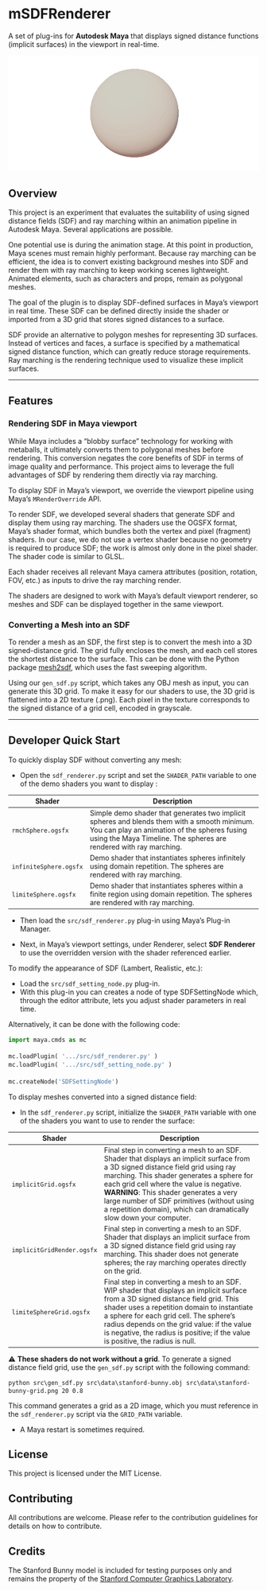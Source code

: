 # mSDFRenderer
A set of plug-ins for **Autodesk Maya** that displays signed distance functions (implicit surfaces) in the viewport in real-time.

![cover](doc/gif/SDF_spheres_animation_wo_bg.gif)

## Overview
This project is an experiment that evaluates the suitability of using signed distance fields (SDF) and ray marching within an 
animation pipeline in Autodesk Maya. Several applications are possible.

One potential use is during the animation stage. At this point in production, Maya scenes must remain highly performant. Because ray 
marching can be efficient, the idea is to convert existing background meshes into SDF and render them with ray marching to keep 
working scenes lightweight. Animated elements, such as characters and props, remain as polygonal meshes.

The goal of the plugin is to display SDF-defined surfaces in Maya’s viewport in real time. These SDF can be defined directly inside 
the shader or imported from a 3D grid that stores signed distances to a surface.

SDF provide an alternative to polygon meshes for representing 3D surfaces. Instead of vertices and faces, a surface is specified by a 
mathematical signed distance function, which can greatly reduce storage requirements. Ray marching is the rendering technique used to 
visualize these implicit surfaces.

-------------------------------------------------------------------------------

## Features
### Rendering SDF in Maya viewport

While Maya includes a “blobby surface” technology for working with metaballs, it ultimately converts them to polygonal meshes before 
rendering. This conversion negates the core benefits of SDF in terms of image quality and performance. This project aims to leverage 
the full advantages of SDF by rendering them directly via ray marching.

To display SDF in Maya’s viewport, we override the viewport pipeline using Maya’s `MRenderOverride` API.

To render SDF, we developed several shaders that generate SDF and display them using ray marching. The shaders use the OGSFX format, 
Maya’s shader format, which bundles both the vertex and pixel (fragment) shaders. In our case, we do not use a vertex shader because no 
geometry is required to produce SDF; the work is almost only done in the pixel shader. The shader code is similar to GLSL.

Each shader receives all relevant Maya camera attributes (position, rotation, FOV, etc.) as inputs to drive the ray marching render.

The shaders are designed to work with Maya’s default viewport renderer, so meshes and SDF can be displayed together in the same 
viewport.

### Converting a Mesh into an SDF

To render a mesh as an SDF, the first step is to convert the mesh into a 3D signed-distance grid. The grid fully encloses the mesh, 
and each cell stores the shortest distance to the surface. This can be done with the Python 
package [mesh2sdf](https://pypi.org/project/mesh2sdf/), which uses the fast sweeping algorithm.

Using our `gen_sdf.py` script, which takes any OBJ mesh as input, you can generate this 3D grid. To make it easy for our shaders to 
use, the 3D grid is flattened into a 2D texture (.png). Each pixel in the texture corresponds to the signed distance of a grid 
cell, encoded in grayscale.

-------------------------------------------------------------------------------

## Developer Quick Start

To quickly display SDF without converting any mesh:

- Open the `sdf_renderer.py` script and set the `SHADER_PATH` variable to one of 
the demo shaders you want to display :

| Shader | Description |
| ------ | ------ |
|`rmchSphere.ogsfx`|Simple demo shader that generates two implicit spheres and blends them with a smooth minimum. You can play an animation of the spheres fusing using the Maya Timeline. The spheres are rendered with ray marching.|
|`infiniteSphere.ogsfx`|Demo shader that instantiates spheres infinitely using domain repetition. The spheres are rendered with ray marching.|
|`limiteSphere.ogsfx`|Demo shader that instantiates spheres within a finite region using domain repetition. The spheres are rendered with ray marching.|

- Then load the `src/sdf_renderer.py` plug-in using Maya’s Plug-in Manager.


- Next, in Maya’s viewport settings, under Renderer, select **SDF Renderer** to use the overridden version with the shader referenced 
earlier.

To modify the appearance of SDF (Lambert, Realistic, etc.): 

- Load the `src/sdf_setting_node.py` plug-in.  
- With this plug-in you can creates a node of type SDFSettingNode which, through the editor attribute, lets you adjust shader parameters in real time.  

Alternatively, it can be done with the following code:
```python
import maya.cmds as mc

mc.loadPlugin( '.../src/sdf_renderer.py' )
mc.loadPlugin( '.../src/sdf_setting_node.py' )

mc.createNode('SDFSettingNode')
```

To display meshes converted into a signed distance field:
- In the `sdf_renderer.py` script, initialize the `SHADER_PATH` variable with one of the shaders you want to use to render the surface:

| Shader | Description |
| ------ | ------ |
|`implicitGrid.ogsfx`|Final step in converting a mesh to an SDF. Shader that displays an implicit surface from a 3D signed distance field grid using ray marching. This shader generates a sphere for each grid cell where the value is negative. **WARNING**: This shader generates a very large number of SDF primitives (without using a repetition domain), which can dramatically slow down your computer.|
|`implicitGridRender.ogsfx`|Final step in converting a mesh to an SDF. Shader that displays an implicit surface from a 3D signed distance field grid using ray marching. This shader does not generate spheres; the ray marching operates directly on the grid.|
|`limiteSphereGrid.ogsfx`|Final step in converting a mesh to an SDF. WIP shader that displays an implicit surface from a 3D signed distance field grid. This shader uses a repetition domain to instantiate a sphere for each grid cell. The sphere’s radius depends on the grid value: if the value is negative, the radius is positive; if the value is positive, the radius is null.|

⚠️ **These shaders do not work without a grid**. To generate a signed distance field grid, use the `gen_sdf.py` script with the following command:
```
python src\gen_sdf.py src\data\stanford-bunny.obj src\data\stanford-bunny-grid.png 20 0.8
```

This command generates a grid as a 2D image, which you must reference in the `sdf_renderer.py` script via the `GRID_PATH` variable.

- A Maya restart is sometimes required.

## License
This project is licensed under the MIT License.

## Contributing
All contributions are welcome. Please refer to the contribution guidelines for details on how to contribute.

## Credits
The Stanford Bunny model is included for testing purposes only and remains the property 
of the [Stanford Computer Graphics Laboratory](https://graphics.stanford.edu/data/3Dscanrep/).
